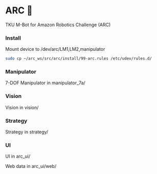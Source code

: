 # ARC :bicyclist:
TKU M-Bot for Amazon Robotics Challenge (ARC)


### Install

Mount device to /dev/arc/LM1,LM2,manipulator

```bash
sudo cp ~/arc_ws/src/arc/install/99-arc.rules /etc/udev/rules.d/
```

### Manipulator

7-DOF Manipulator in manipulator_7a/

### Vision

Vision in vision/

### Strategy

Strategy in strategy/

### UI

UI  in arc_ui/

Web data in arc_ui/web/

